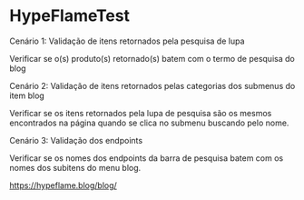 # HypeFlameTest

Cenário 1: Validação de itens retornados pela pesquisa de lupa

Verificar se o(s) produto(s) retornado(s) batem com o termo de pesquisa do blog

Cenário 2: Validação de itens retornados pelas categorias dos submenus do item blog

Verificar se os itens retornados pela lupa de pesquisa são os mesmos encontrados na página quando se clica no submenu buscando pelo nome.

Cenário 3: Validação dos endpoints

Verificar se os nomes dos endpoints da barra de pesquisa batem com os nomes dos subitens do menu blog.

https://hypeflame.blog/blog/

